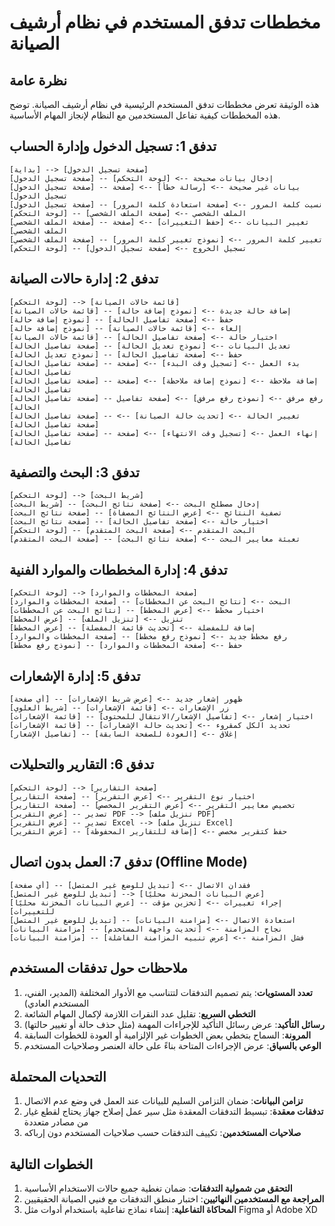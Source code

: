# مخططات تدفق المستخدم في نظام أرشيف الصيانة

## نظرة عامة
هذه الوثيقة تعرض مخططات تدفق المستخدم الرئيسية في نظام أرشيف الصيانة. توضح هذه المخططات كيفية تفاعل المستخدمين مع النظام لإنجاز المهام الأساسية.

## تدفق 1: تسجيل الدخول وإدارة الحساب

```
[بداية] --> [صفحة تسجيل الدخول]
[صفحة تسجيل الدخول] -- إدخال بيانات صحيحة --> [لوحة التحكم]
[صفحة تسجيل الدخول] -- بيانات غير صحيحة --> [رسالة خطأ] --> [صفحة تسجيل الدخول]
[صفحة تسجيل الدخول] -- نسيت كلمة المرور --> [صفحة استعادة كلمة المرور]
[لوحة التحكم] -- الملف الشخصي --> [صفحة الملف الشخصي]
[صفحة الملف الشخصي] -- تغيير البيانات --> [حفظ التغييرات] --> [صفحة الملف الشخصي]
[صفحة الملف الشخصي] -- تغيير كلمة المرور --> [نموذج تغيير كلمة المرور]
[لوحة التحكم] -- تسجيل الخروج --> [صفحة تسجيل الدخول]
```

## تدفق 2: إدارة حالات الصيانة

```
[لوحة التحكم] --> [قائمة حالات الصيانة]
[قائمة حالات الصيانة] -- إضافة حالة جديدة --> [نموذج إضافة حالة]
[نموذج إضافة حالة] -- حفظ --> [صفحة تفاصيل الحالة]
[نموذج إضافة حالة] -- إلغاء --> [قائمة حالات الصيانة]
[قائمة حالات الصيانة] -- اختيار حالة --> [صفحة تفاصيل الحالة]
[صفحة تفاصيل الحالة] -- تعديل البيانات --> [نموذج تعديل الحالة]
[نموذج تعديل الحالة] -- حفظ --> [صفحة تفاصيل الحالة]
[صفحة تفاصيل الحالة] -- بدء العمل --> [تسجيل وقت البدء] --> [صفحة تفاصيل الحالة]
[صفحة تفاصيل الحالة] -- إضافة ملاحظة --> [نموذج إضافة ملاحظة] --> [صفحة تفاصيل الحالة]
[صفحة تفاصيل الحالة] -- رفع مرفق --> [نموذج رفع مرفق] --> [صفحة تفاصيل الحالة]
[صفحة تفاصيل الحالة] -- تغيير الحالة --> [تحديث حالة الصيانة] --> [صفحة تفاصيل الحالة]
[صفحة تفاصيل الحالة] -- إنهاء العمل --> [تسجيل وقت الانتهاء] --> [صفحة تفاصيل الحالة]
```

## تدفق 3: البحث والتصفية

```
[لوحة التحكم] --> [شريط البحث]
[شريط البحث] -- إدخال مصطلح البحث --> [صفحة نتائج البحث]
[صفحة نتائج البحث] -- تصفية النتائج --> [عرض النتائج المصفاة]
[صفحة نتائج البحث] -- اختيار حالة --> [صفحة تفاصيل الحالة]
[لوحة التحكم] -- البحث المتقدم --> [صفحة البحث المتقدم]
[صفحة البحث المتقدم] -- تعبئة معايير البحث --> [صفحة نتائج البحث]
```

## تدفق 4: إدارة المخططات والموارد الفنية

```
[لوحة التحكم] --> [صفحة المخططات والموارد]
[صفحة المخططات والموارد] -- البحث --> [نتائج البحث عن المخططات]
[نتائج البحث عن المخططات] -- اختيار مخطط --> [عرض المخطط]
[عرض المخطط] -- تنزيل --> [تنزيل الملف]
[عرض المخطط] -- إضافة للمفضلة --> [تحديث قائمة المفضلة]
[صفحة المخططات والموارد] -- رفع مخطط جديد --> [نموذج رفع مخطط]
[نموذج رفع مخطط] -- حفظ --> [صفحة المخططات والموارد]
```

## تدفق 5: إدارة الإشعارات

```
[أي صفحة] -- ظهور إشعار جديد --> [عرض شريط الإشعارات]
[شريط العلوي] -- زر الإشعارات --> [قائمة الإشعارات]
[قائمة الإشعارات] -- اختيار إشعار --> [تفاصيل الإشعار/الانتقال للمحتوى]
[قائمة الإشعارات] -- تحديد الكل كمقروء --> [تحديث حالة الإشعارات]
[تفاصيل الإشعار] -- إغلاق --> [العودة للصفحة السابقة]
```

## تدفق 6: التقارير والتحليلات

```
[لوحة التحكم] --> [صفحة التقارير]
[صفحة التقارير] -- اختيار نوع التقرير --> [عرض التقرير]
[صفحة التقارير] -- تخصيص معايير التقرير --> [عرض التقرير المخصص]
[عرض التقرير] -- تصدير PDF --> [تنزيل ملف PDF]
[عرض التقرير] -- تصدير Excel --> [تنزيل ملف Excel]
[عرض التقرير] -- حفظ كتقرير مخصص --> [إضافة للتقارير المحفوظة]
```

## تدفق 7: العمل بدون اتصال (Offline Mode)

```
[أي صفحة] -- فقدان الاتصال --> [تبديل للوضع غير المتصل]
[تبديل للوضع غير المتصل] --> [عرض البيانات المخزنة محليًا]
[عرض البيانات المخزنة محليًا] -- إجراء تغييرات --> [تخزين مؤقت للتغييرات]
[تبديل للوضع غير المتصل] -- استعادة الاتصال --> [مزامنة البيانات]
[مزامنة البيانات] -- نجاح المزامنة --> [تحديث واجهة المستخدم]
[مزامنة البيانات] -- فشل المزامنة --> [عرض تنبيه المزامنة الفاشلة]
```

## ملاحظات حول تدفقات المستخدم

1. **تعدد المستويات**: يتم تصميم التدفقات لتتناسب مع الأدوار المختلفة (المدير، الفني، المستخدم العادي)
2. **التخطي السريع**: تقليل عدد النقرات اللازمة لإكمال المهام الشائعة
3. **رسائل التأكيد**: عرض رسائل التأكيد للإجراءات المهمة (مثل حذف حالة أو تغيير حالتها)
4. **المرونة**: السماح بتخطي بعض الخطوات غير الإلزامية أو العودة للخطوات السابقة
5. **الوعي بالسياق**: عرض الإجراءات المتاحة بناءً على حالة العنصر وصلاحيات المستخدم

## التحديات المحتملة

1. **تزامن البيانات**: ضمان التزامن السليم للبيانات عند العمل في وضع عدم الاتصال
2. **تدفقات معقدة**: تبسيط التدفقات المعقدة مثل سير عمل إصلاح جهاز يحتاج لقطع غيار من مصادر متعددة
3. **صلاحيات المستخدمين**: تكييف التدفقات حسب صلاحيات المستخدم دون إرباكه

## الخطوات التالية

1. **التحقق من شمولية التدفقات**: ضمان تغطية جميع حالات الاستخدام الأساسية
2. **المراجعة مع المستخدمين النهائيين**: اختبار منطق التدفقات مع فنيي الصيانة الحقيقيين
3. **المحاكاة التفاعلية**: إنشاء نماذج تفاعلية باستخدام أدوات مثل Figma أو Adobe XD
